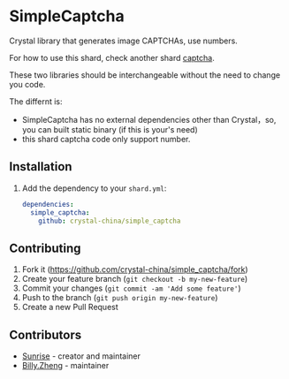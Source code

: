 # SimpleCaptcha

Crystal library that generates image CAPTCHAs, use numbers.

For how to use this shard, check another shard [captcha](https://github.com/crystal-china/captcha).

These two libraries should be interchangeable without the need to change you code.

The differnt is:

- SimpleCaptcha has no external dependencies other than Crystal，so, you can 
  built static binary (if this is your's need)
- this shard captcha code only support number.

## Installation

1. Add the dependency to your `shard.yml`:

   ```yaml
   dependencies:
     simple_captcha:
       github: crystal-china/simple_captcha
   ```

## Contributing

1. Fork it (<https://github.com/crystal-china/simple_captcha/fork>)
2. Create your feature branch (`git checkout -b my-new-feature`)
3. Commit your changes (`git commit -am 'Add some feature'`)
4. Push to the branch (`git push origin my-new-feature`)
5. Create a new Pull Request

## Contributors

- [Sunrise](https://github.com/yanecc) - creator and maintainer
- [Billy.Zheng](https://github.com/zw963) - maintainer

